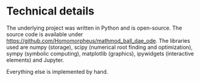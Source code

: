 # Technical details

The underlying project was written in Python and is open-source.
The source code is available under
<a href=https://github.com/Homomorpheus/mathmod_ball_dae_ode>https://github.com/Homomorpheus/mathmod_ball_dae_ode</a>.
The libraries used are numpy (storage), scipy (numerical root finding and optimization), sympy (symbolic computing), matplotlib (graphics),
ipywidgets (interactive elements) and Jupyter.

Everything else is implemented by hand.
